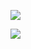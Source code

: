![](https://www.nta.go.jp/tmp/ccf37a91-5153-4733-b6f9-946ab91d9a70/images/7b390516acd1506579c410485ada035d0cc5beec0556f00a50060dbf740d2c7e.jpg)

![](https://www.nta.go.jp/tmp/ccf37a91-5153-4733-b6f9-946ab91d9a70/images/cf8f8145d98d6301139adcb1ba0db917e92ada695691a8fc1af3fe975fbae76a.jpg)